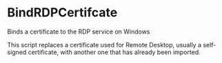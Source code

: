 # BindRDPCertifcate
Binds a certificate to the RDP service on Windows

This script replaces a certificate used for Remote Desktop, usually a self-signed certificate, with another one that has already been imported.
